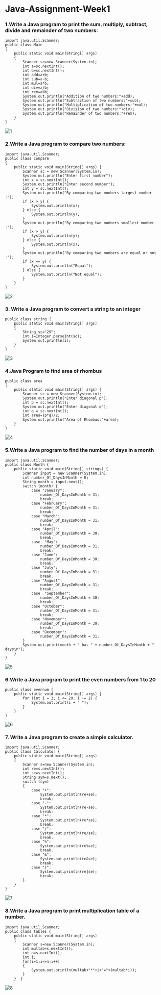 # Java-Assignment-Week1
### 1.Write a Java program to print the sum, multiply, subtract, divide and remainder of two numbers:
```
import java.util.Scanner;
public class Main
{
    public static void main(String[] args)
    {
        Scanner sc=new Scanner(System.in);
        int a=sc.nextInt();
        int b=sc.nextInt();
        int add=a+b;
        int sub=a-b;
        int mul=a*b;
        int div=a/b;
        int rem=a%b;
        System.out.println("Addition of two numbers:"+add);
        System.out.println("Subtraction of two numbers:"+sub);
        System.out.println("Multiplication of two numbers:"+mul);
        System.out.println("Division of two numbers:"+div);
        System.out.println("Remainder of two numbers:"+rem);
    }
}
```
![1](https://user-images.githubusercontent.com/93587823/224466012-2424f4ea-9047-4624-aea2-7b69badaefb2.jpg)
### 2.Write a Java program to compare two numbers:
```
import java.util.Scanner;
public class compare
{
    public static void main(String[] args) {
        Scanner sc = new Scanner(System.in);
        System.out.println("Enter first number");
        int x = sc.nextInt();
        System.out.println("Enter second number");
        int y = sc.nextInt();
        System.out.println("By comparing two numbers largest number :");
        if (x > y) {
            System.out.println(x);
        } else {
            System.out.println(y);
        }
        System.out.println("By comparing two numbers smallest number :");
        if (x > y) {
            System.out.println(y);
        } else {
            System.out.println(x);
        }
        System.out.println("By comparing two numbers are equal or not :");
        if (x == y) {
            System.out.println("Equal");
        } else {
            System.out.println("Not equal");
        }
    }
}

```
![2](https://user-images.githubusercontent.com/93587823/224466031-b2e48dc4-cca2-4ea0-9833-b8c16807b82a.png)
### 3. Write a Java program to convert a string to an integer
```
public class string {
    public static void main(String[] args)
    {
        String sc="25";
        int i=Integer.parseInt(sc);
        System.out.println(i);
    }
}

```
![3](https://user-images.githubusercontent.com/93587823/224466045-2c95fc9d-a7ad-468b-ae45-d18dbb183a9e.png)
### 4.Java Program to find area of rhombus 
```
public class area
{
    public static void main(String[] args) {
        Scanner sc = new Scanner(System.in);
        System.out.println("Enter diagonal p");
        int p = sc.nextInt();
        System.out.println("Enter diagonal q");
        int q = sc.nextInt();
        int area=(p*q)/2;
        System.out.println("Area of Rhombus:"+area);
    }
}
```
![4](https://user-images.githubusercontent.com/93587823/224466003-9cdf5bba-9532-4f4b-b8af-5d6a302efd71.png)
### 5.Write a Java program to find the number of days in a month
```
import java.util.Scanner;
public class Month {
    public static void main(String[] strings) {
        Scanner input = new Scanner(System.in);
        int number_Of_DaysInMonth = 0;
        String month = input.next();
        switch (month) {
            case "January":
                number_Of_DaysInMonth = 31;
                break;
            case "February":
                number_Of_DaysInMonth = 31;
                break;
            case "March":
                number_Of_DaysInMonth = 31;
                break;
            case "April":
                number_Of_DaysInMonth = 30;
                break;
            case  "May":
                number_Of_DaysInMonth = 31;
                break;
            case "June":
                number_Of_DaysInMonth = 30;
                break;
            case "July":
                number_Of_DaysInMonth = 31;
                break;
            case "August":
                number_Of_DaysInMonth = 31;
                break;
            case  "September":
                number_Of_DaysInMonth = 30;
                break;
            case "October":
                number_Of_DaysInMonth = 31;
                break;
            case "November":
                number_Of_DaysInMonth = 30;
                break;
            case "December":
                number_Of_DaysInMonth = 31;
        }
        System.out.print(month + " has " + number_Of_DaysInMonth + " days\n");
    }
}
```
![5](https://user-images.githubusercontent.com/93587823/224466055-07043ef4-678f-4f56-9e53-9c2217af8e28.png)
### 6.Write a Java program to print the even numbers from 1 to 20
```
public class evennum {
    public static void main(String[] args) {
        for (int i = 2; i <= 20; i += 2) {
            System.out.print(i + " ");
        }
    }
}

```
![6](https://user-images.githubusercontent.com/93587823/224466060-b25709be-8fea-4e7f-acc8-44383be892c6.png)
### 7. Write a Java program to create a simple calculator.
```
import java.util.Scanner;
public class Calculator {
    public static void main(String[] args)
    {
        Scanner s=new Scanner(System.in);
        int re=s.nextInt();
        int se=s.nextInt();
        String sym=s.next();
        switch (sym)
        {
            case "+":
                System.out.println(re+se);
                break;
            case "-":
                System.out.println(re-se);
                break;
            case "*":
                System.out.println(re*se);
                break;
            case "/":
                System.out.println(re/se);
                break;
            case "%":
                System.out.println(re%se);
                break;
            case "&":
                System.out.println(re&se);
                break;
            case "|":
                System.out.println(re|se);
                break;
        }
    }
}

```
![7](https://user-images.githubusercontent.com/93587823/224466081-c650c7c7-7f90-45d3-8ccb-c8f30cba6e8f.png)
### 8.Write a Java program to print multiplication table of a number. 
```
import java.util.Scanner;
public class tables {
    public static void main(String[] args)
    {
        Scanner s=new Scanner(System.in);
        int multab=s.nextInt();
        int n=s.nextInt();
        int i;
        for(i=1;i<=n;i++)
        {
            System.out.println(multab+"*"+i+"="+(multab*i));
        }
    }  }

```
![8](https://user-images.githubusercontent.com/93587823/224466096-4697f1ee-a95b-45fa-88e3-0fd2cec9f993.png)

